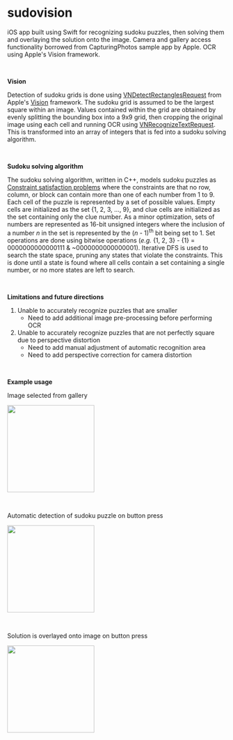 # sudovision
iOS app built using Swift for recognizing sudoku puzzles, then solving them and overlaying the solution onto the image.
Camera and gallery access functionality borrowed from CapturingPhotos sample app by Apple.
OCR using Apple's Vision framework.

<p>&nbsp;</p>

**Vision**

Detection of sudoku grids is done using [VNDetectRectanglesRequest](https://developer.apple.com/documentation/vision/vndetectrectanglesrequest) from Apple's [Vision](https://developer.apple.com/documentation/vision) framework.
The sudoku grid is assumed to be the largest square within an image. Values contained within the grid are obtained by evenly splitting the bounding box into a 9x9 grid, then cropping the original image using each cell and running OCR using [VNRecognizeTextRequest](https://developer.apple.com/documentation/vision/vnrecognizetextrequest). This is transformed into an array of integers that is fed into a sudoku solving algorithm.

<p>&nbsp;</p>

**Sudoku solving algorithm**

The sudoku solving algorithm, written in C++, models sudoku puzzles as [Constraint satisfaction problems](https://en.wikipedia.org/wiki/Constraint_satisfaction_problem) where the constraints are that no row, column, or block can contain more than one of each number from 1 to 9.
Each cell of the puzzle is represented by a set of possible values. Empty cells are initialized as the set {1, 2, 3, ..., 9}, and clue cells are initialized as the set containing only the clue number.
As a minor optimization, sets of numbers are represented as 16-bit unsigned integers where the inclusion of a number *n* in the set is represented by the (*n* - 1)<sup>th</sup> bit being set to 1. Set operations are done using bitwise operations (*e.g.* {1, 2, 3} - {1} = 0000000000000111 & ~0000000000000001).
Iterative DFS is used to search the state space, pruning any states that violate the constraints. This is done until a state is found where all cells contain a set containing a single number, or no more states are left to search.

<p>&nbsp;</p>

**Limitations and future directions**
1. Unable to accurately recognize puzzles that are smaller
   * Need to add additional image pre-processing before performing OCR
2. Unable to accurately recognize puzzles that are not perfectly square due to perspective distortion
   * Need to add manual adjustment of automatic recognition area
   * Need to add perspective correction for camera distortion

<p>&nbsp;</p>

**Example usage**

Image selected from gallery

<img src="https://github.com/chanjdaniel/sudovision/assets/97641190/9c00f31b-d30e-4a23-b6f8-75a321107af6" width="200">

<p>&nbsp;</p>

Automatic detection of sudoku puzzle on button press

<img src="https://github.com/chanjdaniel/sudovision/assets/97641190/d5493e7d-4883-452a-aa4f-ec2537fb17e4" width="200">

<p>&nbsp;</p>

Solution is overlayed onto image on button press

<img src="https://github.com/chanjdaniel/sudovision/assets/97641190/9f11ad1a-7730-4978-8ac9-ef6e6da693ad" width="200">
